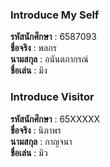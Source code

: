 ﻿### Introduce My Self
**รหัสนักศึกษา**  : 6587093<br>
**ชื่อจริง** : พลกร<br>
**นามสกุล** : อนันตภากรณ์<br>
**ชื่อเล่น** : มิง<br>

### Introduce Visitor
**รหัสนักศึกษา**  : 65XXXXX<br>
**ชื่อจริง** : นิภาพร<br>
**นามสกุล** : กาญจนา<br>
**ชื่อเล่น** : มิว<br>